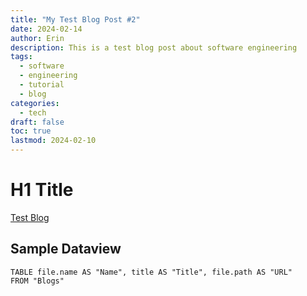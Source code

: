 ```yaml
---
title: "My Test Blog Post #2"
date: 2024-02-14
author: Erin
description: This is a test blog post about software engineering
tags:
  - software
  - engineering
  - tutorial
  - blog
categories:
  - tech
draft: false
toc: true
lastmod: 2024-02-10
---
```

# H1 Title

[Test Blog](/Test%20Blog)

## Sample Dataview

```dataview
TABLE file.name AS "Name", title AS "Title", file.path AS "URL"
FROM "Blogs"
```
